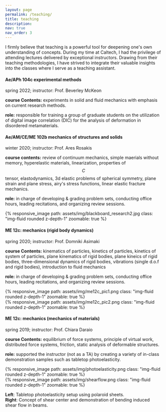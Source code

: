 ```yaml
---
layout: page
permalink: /teaching/
title: teaching
description:
nav: true
nav_order: 3
---
```


I firmly believe that teaching is a powerful tool for deepening one's own understanding of concepts. During my time at Caltech, I had the privilege of attending lectures delivered by exceptional instructors. Drawing from their teaching methodologies, I have strived to integrate their valuable insights into the classes where I serve as a teaching assistant.

#### Ae/APh 104c experimental methods

spring 2022; instructor: Prof. Beverley McKeon <br />

**course Contents:** experiments in solid and fluid mechanics with emphasis on current research methods.

**role:** responsible for training a group of graduate students on the utilization of digital image
correlation (DIC) for the analysis of deformation in disordered metamaterials.

#### Ae/AM/CE/ME 102b mechanics of structures and solids

winter 2020; instructor: Prof. Ares Rosakis <br />

**course contents:** review of continuum mechanics, simple maerials without memory, hyperelastic materials, linearization, properties of $$C$$ tensor, elastodynamics, 3d elastic problems of spherical symmetry, plane strain and plane stress, airy's stress functions, linear elastic fracture mechanics.

**role:** in charge of developing & grading problem sets, conducting office hours, leading recitations, and organizing review sessions.

<div class="row mt-3">
    <div class="col-sm mt-3 mt-md-0">
        {% responsive_image path: assets/img/blackboard_research2.jpg class: "img-fluid rounded z-depth-1"  zoomable: true  %}
    </div>   
</div>
 
#### ME 12c: mechanics (rigid body dynamics)
spring 2020; instructor: Prof. Domniki Asimaki

**course Contents:** kinematics of particles, kinetics of particles, kinetics of system of particles, plane kinematics of rigid bodies, plane kineics of rigid bodies, three-dimensional dynamics of rigid bodies, vibrations (single d.o.f and rigid bodies), introduction to fluid mechanics

**role:** in charge of developing & grading problem sets, conducting office hours, leading recitations, and organizing review sessions.

<div class="row mt-3">
    <div class="col-sm mt-3 mt-md-0">
        {% responsive_image path: assets/img/me12c_pic1.png class: "img-fluid rounded z-depth-1"  zoomable: true  %}
    </div>  
    <div class="col-sm mt-3 mt-md-0">
        {% responsive_image path: assets/img/me12c_pic2.png class: "img-fluid rounded z-depth-1"  zoomable: true  %}
    </div>  
</div>

#### ME 12c: mechanics (mechanics of materials)

spring 2019; instructor: Prof. Chiara Daraio

**course Contents:** equilibrium of force systems, principle of virtual work, distributed force systems, friction, static analysis of deformable structures.

**role:** supported the instructor (not as a TA) by creating a variety of in-class demonstration samples such as tabletop photoelasticity.

<div class="row mt-3">
    <div class="col-sm mt-3 mt-md-0">
        {% responsive_image path: assets/img/photoelasticity.png class: "img-fluid rounded z-depth-1"  zoomable: true  %}
    </div>   
    <div class="col-sm mt-3 mt-md-0">
        {% responsive_image path: assets/img/shearflow.png class: "img-fluid rounded z-depth-1"  zoomable: true %}
    </div>
</div>

**Left**: Tabletop photoelasticity setup using polaroid sheets. <br />
**Right**: Concept of shear center and demonstration of bending induced shear flow in beams.
